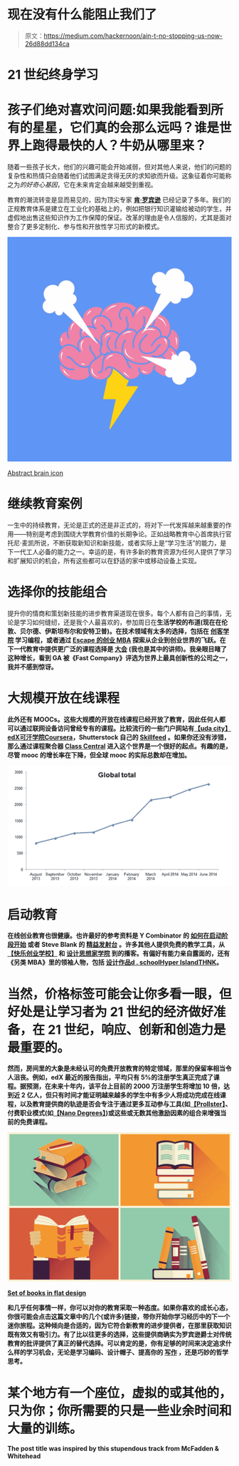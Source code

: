 # 现在没有什么能阻止我们了

> 原文：<https://medium.com/hackernoon/ain-t-no-stopping-us-now-26d88dd134ca>

# 2**1 世纪终身学习**

# 孩子们绝对喜欢问问题:如果我能看到所有的星星，它们真的会那么远吗？谁是世界上跑得最快的人？牛奶从哪里来？

随着一些孩子长大，他们的兴趣可能会开始减弱，但对其他人来说，他们的问题的复杂性和热情只会随着他们试图满足贪得无厌的求知欲而升级。这象征着你可能称之为*的好奇心基因*，它在未来肯定会越来越受到重视。

教育的潮流转变是显而易见的，因为顶尖专家 [**肯·罗宾逊**](http://www.ted.com/talks/ken_robinson_changing_education_paradigms) 已经记录了多年。我们的正规教育体系是建立在工业化的基础上的，例如把银行知识灌输给被动的学生，并虚假地出售这些知识作为工作保障的保证。改革的理由是令人信服的，尤其是面对整合了更多定制化、参与性和开放性学习形式的新模式。

![](img/70f7b452a32744ca91cc4c417819c2c4.png)

[Abstract brain icon](http://www.shutterstock.com/pic-260573819.html?pl=businesstips-whyyouneedtoconske&cr=imgc)

# **继续教育案例**

一生中的持续教育，无论是正式的还是非正式的，将对下一代发挥越来越重要的作用——特别是考虑到围绕大学教育价值的长期争论。正如战略教育中心首席执行官托尼·麦凯所说，不断获取新知识和新技能，或者实际上是“学习生活”的能力，是下一代工人必备的能力之一。幸运的是，有许多新的教育资源为任何人提供了学习和扩展知识的机会，所有这些都可以在舒适的家中或移动设备上实现。

# **选择你的技能组合**

提升你的情商和策划新技能的进步教育渠道现在很多。每个人都有自己的事情，无论是学习如何缝纫，还是我个人最喜欢的，参加周日在[](http://www.theschooloflife.com/london/)****生活学校的布道(现在在伦敦、贝尔德、伊斯坦布尔和安特卫普)。在技术领域有太多的选择，包括在 [**创客学院**](http://www.makersacademy.com/) 学习编程，或者通过 [**Escape 的创业 MBA**](http://school.escapethecity.org/) 探索从企业到创业世界的飞跃。在下一代教育中提供更广泛的课程选择是 [**大会**](https://generalassemb.ly/) (我也是其中的讲师)。我亲眼目睹了这种增长，看到 GA 被《Fast Company》评选为世界上最具创新性的公司之一，我并不感到惊讶。****

# ******大规模开放在线课程******

****此外还有 MOOCs。这些大规模的开放在线课程已经开放了教育，因此任何人都可以通过联网设备访问曾经专有的课程。比较流行的一些门户网站有[**【uda city】**](https://www.udacity.com/)[**edX**](https://www.edx.org/)[**可汗学院**](https://www.khanacademy.org/)[**Coursera**](https://www.coursera.org/)，Shutterstock 自己的 [**Skillfeed**](https://www.skillfeed.com/#!) 。如果你还没有涉猎，那么通过课程聚合器 [**Class Central**](https://www.class-central.com/) 进入这个世界是一个很好的起点。有趣的是，尽管 mooc 的增长率在下降，但全球 mooc 的实际总数却在增加。****

****![](img/43db94cdad223feb0e9a626b1a4ad79b.png)****

# ******启动教育******

****在线创业教育也很健康。也许最好的参考资料是 Y Combinator 的 [**如何在启动阶段开始**](http://startupclass.samaltman.com/) 或者 Steve Blank 的 [**精益发射台**](https://www.udacity.com/course/ep245) 。许多其他人提供免费的教学工具，从 [**【快乐创业学校】**](http://thehappystartupschool.com/) 和 [**设计思想家学院**](http://www.designthinkersacademy.com/) 到[](http://www.tropicalmba.com/)**的播客。有偏好有能力亲自露面的，还有《另类 MBA》里的领袖人物，包括 [**设计作品**](https://www.rotman.utoronto.ca/FacultyAndResearch/EducationCentres/DesignWorks/About.aspx)[**d . school**](http://dschool.stanford.edu/)[**Hyper Island**](https://www.hyperisland.com/)[**THNK**](http://www.thnk.org/)。******

# ****当然，价格标签可能会让你多看一眼，但好处是让学习者为 21 世纪的经济做好准备，在 21 世纪，响应、创新和创造力是最重要的。****

****然而，房间里的大象是未经认可的免费开放教育的特定领域，那里的保留率相当令人沮丧。例如，edX 最近的报告指出，平均只有 5%的注册学生真正完成了课程。据预测，在未来十年内，该平台上目前的 2000 万注册学生将增加 10 倍，达到近 2 亿人，但只有时间才能证明越来越多的学生中有多少人将成功完成在线课程，以及教育提供商的轨迹是否会专注于通过更多互动参与工具(如[**【Prollster】**](http://prollster.com/)、付费职业模式(如[**【Nano Degrees】**](https://www.udacity.com/nanodegree))或这些或无数其他激励因素的组合来增强当前的免费课程。****

****![](img/8eac3fd49f1733e63296dc262e4da8fa.png)****

****[Set of books in flat design](http://www.shutterstock.com/pic-222324796.html&src?pl=businesstips-whyyouneedtoconske&cr=imgc)****

****和几乎任何事情一样，你可以对你的教育采取一种态度。如果你喜欢[](http://www.farnamstreetblog.com/2015/03/carol-dweck-mindset/)**的成长心态，你很可能会点击这篇文章中的几个(或许多)链接，带你开始你学习经历中的下一个迷你旅程。这种倾向是合适的，因为它符合新教育的进步提供者，在那里获取知识既有效又有吸引力。有了比以往更多的选择，这些提供商确实为罗宾逊爵士对传统教育的批评提供了真正的替代选择。可以肯定的是，你有足够的时间来决定追求什么样的学习机会，无论是学习编码、设计帽子、提高你的 [**写作**](http://www.writebynight.net/) ，还是巧妙的哲学思考。******

# ****某个地方有一个座位，虚拟的或其他的，只为你；你所需要的只是一些业余时间和大量的训练。****

****The post title was inspired by this stupendous track from McFadden & Whitehead****